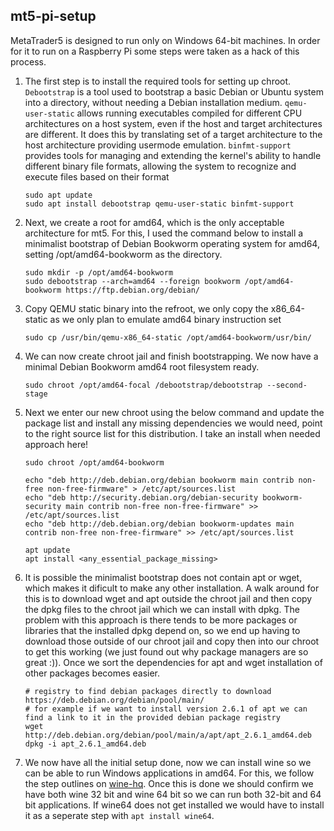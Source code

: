## mt5-pi-setup
MetaTrader5 is designed to run only on Windows 64-bit machines. In order for it to run on a Raspberry Pi some steps were taken as a hack of this process.   

1. The first step is to install the required tools for setting up chroot. `Debootstrap` is a tool used to bootstrap a basic Debian or Ubuntu system into a directory, without needing a Debian installation medium. `qemu-user-static` allows running executables compiled for different CPU architectures on a host system, even if the host and target architectures are different. It does this by translating set of a target architecture to the host architecture providing usermode emulation. `binfmt-support` provides tools for managing and extending the kernel's ability to handle different binary file formats, allowing the system to recognize and execute files based on their format
   ```
   sudo apt update
   sudo apt install debootstrap qemu-user-static binfmt-support
2. Next, we create a root for amd64, which is the only acceptable architecture for mt5. For this, I used the command below to install a minimalist bootstrap of Debian Bookworm operating system for amd64, setting /opt/amd64-bookworm as the directory.
   ```
   sudo mkdir -p /opt/amd64-bookworm
   sudo debootstrap --arch=amd64 --foreign bookworm /opt/amd64-bookworm https://ftp.debian.org/debian/
3. Copy QEMU static binary into the refroot, we only copy the x86_64-static as we only plan to emulate amd64 binary instruction set
   ```
   sudo cp /usr/bin/qemu-x86_64-static /opt/amd64-bookworm/usr/bin/
4. We can now create chroot jail and finish bootstrapping. We now have a minimal Debian Bookworm amd64 root filesystem ready.
   ```
   sudo chroot /opt/amd64-focal /debootstrap/debootstrap --second-stage
5. Next we enter our new chroot using the below command and update the package list and install any missing dependencies we would need, point to the right source list for this distribution. I take an install when needed approach here!
   ```
   sudo chroot /opt/amd64-bookworm

   echo "deb http://deb.debian.org/debian bookworm main contrib non-free non-free-firmware" > /etc/apt/sources.list
   echo "deb http://security.debian.org/debian-security bookworm-security main contrib non-free non-free-firmware" >> /etc/apt/sources.list
   echo "deb http://deb.debian.org/debian bookworm-updates main contrib non-free non-free-firmware" >> /etc/apt/sources.list

   apt update
   apt install <any_essential_package_missing>
6. It is possible the minimalist bootstrap does not contain apt or wget, which makes it dificult to make any other installation. A walk around for this is to download wget and apt outside the chroot jail and then copy the dpkg files to the chroot jail which we can install with dpkg. The problem with this approach is there tends to be more packages or libraries that the installed dpkg depend on, so we end up having to download those outside of our chroot jail and copy then into our chroot to get this working (we just found out why package managers are so great :)). Once we sort the dependencies for apt and wget installation of other packages becomes easier.
   ```
   # registry to find debian packages directly to download
   https://deb.debian.org/debian/pool/main/
   # for example if we want to install version 2.6.1 of apt we can find a link to it in the provided debian package registry
   wget http://deb.debian.org/debian/pool/main/a/apt/apt_2.6.1_amd64.deb
   dpkg -i apt_2.6.1_amd64.deb
7. We now have all the initial setup done, now we can install wine so we can be able to run Windows applications in amd64. For this, we follow the step outlines on [wine-hq](https://gitlab.winehq.org/wine/wine/-/wikis/Debian-Ubuntu). Once this is done we should confirm we have both wine 32 bit and wine 64 bit so we can run both 32-bit and 64 bit applications. If wine64 does not get installed we would have to install it as a seperate step with `apt install wine64`.
